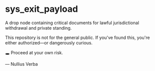 # sys_exit_payload

A drop node containing critical documents for lawful jurisdictional withdrawal and private standing.

This repository is not for the general public. If you've found this, you're either authorized—or dangerously curious.

🕳️ Proceed at your own risk.

— Nullius Verba
